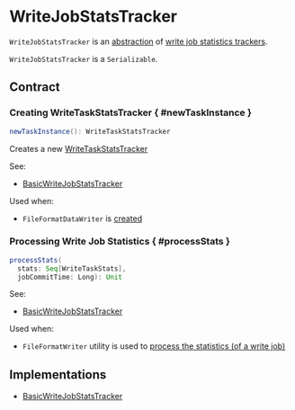 # WriteJobStatsTracker

`WriteJobStatsTracker` is an [abstraction](#contract) of [write job statistics trackers](#implementations).

`WriteJobStatsTracker` is a `Serializable`.

## Contract

### Creating WriteTaskStatsTracker { #newTaskInstance }

```scala
newTaskInstance(): WriteTaskStatsTracker
```

Creates a new [WriteTaskStatsTracker](WriteTaskStatsTracker.md)

See:

* [BasicWriteJobStatsTracker](BasicWriteJobStatsTracker.md#newTaskInstance)

Used when:

* `FileFormatDataWriter` is [created](FileFormatDataWriter.md#statsTrackers)

### Processing Write Job Statistics { #processStats }

```scala
processStats(
  stats: Seq[WriteTaskStats],
  jobCommitTime: Long): Unit
```

See:

* [BasicWriteJobStatsTracker](BasicWriteJobStatsTracker.md#processStats)

Used when:

* `FileFormatWriter` utility is used to [process the statistics (of a write job)](FileFormatWriter.md#processStats)

## Implementations

* [BasicWriteJobStatsTracker](BasicWriteJobStatsTracker.md)
